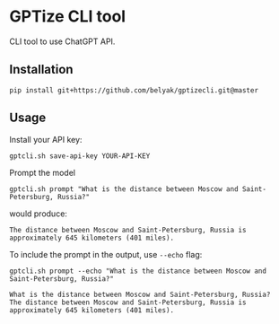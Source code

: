 GPTize CLI tool
==========================

CLI tool to use ChatGPT API.

## Installation

```shell
pip install git+https://github.com/belyak/gptizecli.git@master
````
## Usage

Install your API key:
```shell
gptcli.sh save-api-key YOUR-API-KEY
```

Prompt the model

```shell
gptcli.sh prompt "What is the distance between Moscow and Saint-Petersburg, Russia?"

```

would produce:

```shell
The distance between Moscow and Saint-Petersburg, Russia is approximately 645 kilometers (401 miles).
```

To include the prompt in the output, use `--echo` flag:

```shell
gptcli.sh prompt --echo "What is the distance between Moscow and Saint-Petersburg, Russia?"
```

```shell
What is the distance between Moscow and Saint-Petersburg, Russia?
The distance between Moscow and Saint-Petersburg, Russia is approximately 645 kilometers (401 miles). 
```
